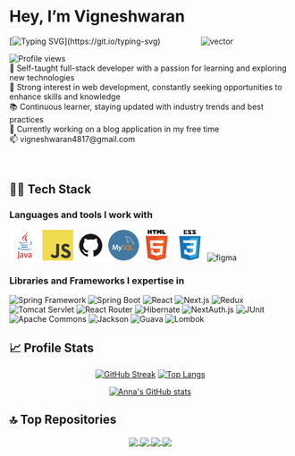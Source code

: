 <h1> Hey, I’m Vigneshwaran </h1>

<img src="./images/Hand coding-rafiki.png" width="32%" alt="vector" align="right"> 

[![Typing SVG](https://readme-typing-svg.herokuapp.com?font=Montserrat&color=blue&vCenter=true&lines=Full-stack+Developer+💻🌐;Curious+Learner+🌟;Coder+💻;)](https://git.io/typing-svg)

<img src="https://komarev.com/ghpvc/?username=vigneshwaran-48&style=flat-square&color=blue" alt="Profile views"/>
<div align = "left">
  🌟 Self-taught full-stack developer with a passion for learning and exploring new technologies<br>
  🚀 Strong interest in web development, constantly seeking opportunities to enhance skills and knowledge<br>
  📚 Continuous learner, staying updated with industry trends and best practices<br>
  🤖 Currently working on a blog application in my free time<br>
  📫 vigneshwaran4817@gmail.com <br> 

  </div>
<br>

</div>

<br>

## 👩‍💻 Tech Stack
### Languages and tools I work with
<div>
<img height="55" alt="java" src="./images/java-logo.png">
<img height="55" alt="javascript" src="./images/JavaScript-logo.png">
<img width="55" height="55" alt="github" src="./images/github-logo.png">
<img height="55" alt="mysql" src="./images/mysql-logo.png">
<img height="55" alt="html" src="https://raw.githubusercontent.com/github/explore/5c058a388828bb5fde0bcafd4bc867b5bb3f26f3/topics/html/html.png">
<img height="55" alt="css" src="https://raw.githubusercontent.com/github/explore/80688e429a7d4ef2fca1e82350fe8e3517d3494d/topics/css/css.png"> 
<!-- Will be in future -->
<!-- <img height="48" alt="arduino" src="https://raw.githubusercontent.com/github/explore/80688e429a7d4ef2fca1e82350fe8e3517d3494d/topics/arduino/arduino.png">  -->
<img height="45" alt="figma" src="https://upload.wikimedia.org/wikipedia/commons/thumb/3/33/Figma-logo.svg/800px-Figma-logo.svg.png">


### Libraries and Frameworks I expertise in
![Spring Framework](https://img.shields.io/badge/Spring_Framework-green.svg?style=for-the-badge&logo=Spring&logoColor=white)
![Spring Boot](https://img.shields.io/badge/Spring_Boot-green.svg?style=for-the-badge&logo=SpringBoot&logoColor=white)
![React](https://img.shields.io/badge/React-61DAFB.svg?style=for-the-badge&logo=React&logoColor=white)
![Next.js](https://img.shields.io/badge/Next.js-000000.svg?style=for-the-badge&logo=Next.js&logoColor=white)
![Redux](https://img.shields.io/badge/Redux-764ABC.svg?style=for-the-badge&logo=Redux&logoColor=white)
![Tomcat Servlet](https://img.shields.io/badge/Tomcat_Servlet-F8DC75.svg?style=for-the-badge&logo=Apache&logoColor=white)
![React Router](https://img.shields.io/badge/React_Router-CA4245.svg?style=for-the-badge&logo=React-Router&logoColor=white)
![Hibernate](https://img.shields.io/badge/Hibernate-lightblue.svg?style=for-the-badge&logo=Hibernate&logoColor=white)
![NextAuth.js](https://img.shields.io/badge/NextAuth.js-000000.svg?style=for-the-badge&logo=Next.js&logoColor=white)
![JUnit](https://img.shields.io/badge/JUnit-orange.svg?style=for-the-badge&logo=JUnit&logoColor=white)
![Apache Commons](https://img.shields.io/badge/Apache_Commons-red.svg?style=for-the-badge&logo=Apache&logoColor=white)
![Jackson](https://img.shields.io/badge/Jackson-royalblue.svg?style=for-the-badge&logo=JSON&logoColor=white)
![Guava](https://img.shields.io/badge/Guava-lightgreen.svg?style=for-the-badge&logo=Google&logoColor=white)
![Lombok](https://img.shields.io/badge/Lombok-blue.svg?style=for-the-badge&logo=Lombok&logoColor=white)


## 📈 Profile Stats
<div align = "center">
  
[![GitHub Streak](http://github-readme-streak-stats.herokuapp.com?user=vigneshwaran-48&theme=transparent&hide_border=true)](https://git.io/streak-stats)           [![Top Langs](https://github-readme-stats.vercel.app/api/top-langs/?username=vigneshwaran-48&layout=compact&theme=transparent&hide_border=true)](https://github.com/vigneshwaran-48/github-readme-stats)

[![Anna's GitHub stats](https://github-readme-stats.vercel.app/api?username=vigneshwaran-48&show_icons=true&theme=transparent&hide_border=true&hide_title=true)](https://github.com/vigneshwaran-48)
</p>
  </div>

## 🔝 Top Repositories
<div align = "center">
<a href="https://github.com/vigneshwaran-48/Book-Recommendation">
  <img align="center" src="https://github-readme-stats.vercel.app/api/pin/?username=vigneshwaran-48&repo=blog&theme=transparent" />
</a>
<a href="https://github.com/vigneshwaran-48/Stock-Market-Advisor">
  <img align="center" src="https://github-readme-stats.vercel.app/api/pin/?username=vigneshwaran-48&repo=blog-app&theme=transparent" />
</a>
<a href="https://github.com/vigneshwaran-48/Code-Translator">
  <img align="center" src="https://github-readme-stats.vercel.app/api/pin/?username=vigneshwaran-48&repo=TaskManager&theme=transparent" />
</a>
<a href="https://github.com/vigneshwaran-48/CareerWise">
  <img align="center" src="https://github-readme-stats.vercel.app/api/pin/?username=vigneshwaran-48&repo=TaskManagerUI&theme=transparent" />
</a>
</div>
